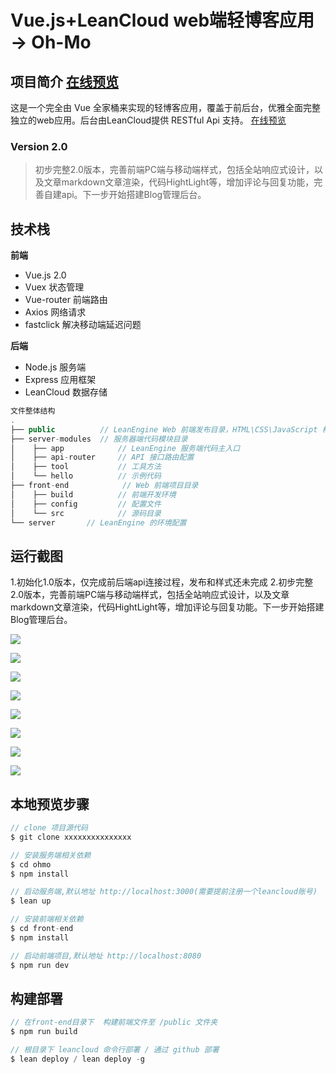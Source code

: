 # Vue.js+LeanCloud web端轻博客应用 -> Oh-Mo

## 项目简介 [在线预览](http://nickj.leanapp.cn/)

这是一个完全由 Vue 全家桶来实现的轻博客应用，覆盖于前后台，优雅全面完整独立的web应用。后台由LeanCloud提供 RESTful Api 支持。
[在线预览](http://nickj.leanapp.cn/)

### Version 2.0
> 初步完整2.0版本，完善前端PC端与移动端样式，包括全站响应式设计，以及文章markdown文章渲染，代码HightLight等，增加评论与回复功能，完善自建api。下一步开始搭建Blog管理后台。

## 技术栈

**前端**

* Vue.js 2.0
* Vuex 状态管理
* Vue-router 前端路由
* Axios 网络请求
* fastclick 解决移动端延迟问题

**后端**

* Node.js 服务端
* Express 应用框架
* LeanCloud 数据存储


```javascript
文件整体结构
.
├── public          // LeanEngine Web 前端发布目录，HTML\CSS\JavaScript 构建后将放置于此
├── server-modules  // 服务器端代码模块目录
│    ├── app            // LeanEngine 服务端代码主入口
│    ├── api-router     // API 接口路由配置
│    ├── tool           // 工具方法
│    └── hello          // 示例代码
├── front-end            // Web 前端项目目录
│    ├── build          // 前端开发环境
│    ├── config         // 配置文件
│    └── src            // 源码目录
└── server       // LeanEngine 的环境配置
```

## 运行截图
1.初始化1.0版本，仅完成前后端api连接过程，发布和样式还未完成
2.初步完整2.0版本，完善前端PC端与移动端样式，包括全站响应式设计，以及文章markdown文章渲染，代码HightLight等，增加评论与回复功能。下一步开始搭建Blog管理后台。

![](http://7xo8ne.com1.z0.glb.clouddn.com/Jietu20170507-202049.jpg)

![](http://7xo8ne.com1.z0.glb.clouddn.com/Jietu20170507-202125.jpg)

![](http://7xo8ne.com1.z0.glb.clouddn.com/Jietu20170507-202234.jpg)

![](http://7xo8ne.com1.z0.glb.clouddn.com/Jietu20170507-202402.jpg)

![](http://7xo8ne.com1.z0.glb.clouddn.com/Jietu20170507-202145.jpg)

![](http://7xo8ne.com1.z0.glb.clouddn.com/Jietu20170507-202427.jpg)

![](http://7xo8ne.com1.z0.glb.clouddn.com/Jietu20170507-202706.jpg)

![](http://7xo8ne.com1.z0.glb.clouddn.com/Jietu20170507-204136.jpg)

## 本地预览步骤
```javascript
// clone 项目源代码
$ git clone xxxxxxxxxxxxxxx

// 安装服务端相关依赖
$ cd ohmo
$ npm install

// 启动服务端,默认地址 http://localhost:3000(需要提前注册一个leancloud账号)
$ lean up

// 安装前端相关依赖
$ cd front-end
$ npm install

// 启动前端项目,默认地址 http://localhost:8080
$ npm run dev
```

## 构建部署

```javascript
// 在front-end目录下  构建前端文件至 /public 文件夹
$ npm run build

// 根目录下 leancloud 命令行部署 / 通过 github 部署
$ lean deploy / lean deploy -g
```
